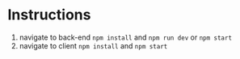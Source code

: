 # Instructions

1. navigate to back-end `npm install` and `npm run dev` or `npm start`
2. navigate to client `npm install` and `npm start`
